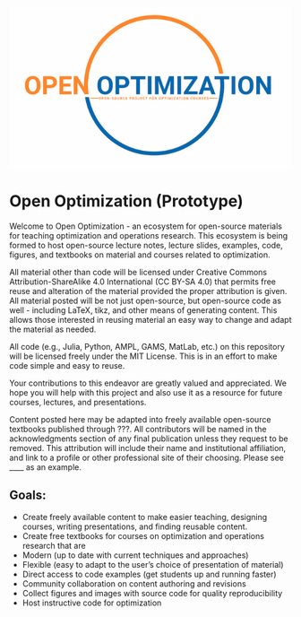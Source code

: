 
![](content/figures/figures-static/open-optimization-logo-crop.png)

# Open Optimization (Prototype)
Welcome to Open Optimization - an ecosystem for open-source materials for teaching optimization and operations research.  This ecosystem is being formed to host open-source lecture notes, lecture slides, examples, code, figures, and textbooks on material and courses related to optimization.  

All material other than code will be licensed under Creative Commons Attribution-ShareAlike 4.0 International (CC BY-SA 4.0) that permits free reuse and alteration of the material provided the proper attribution is given.  All material posted will be not just open-source, but open-source code as well - including LaTeX, tikz, and other means of generating content.  This allows those interested in reusing material an easy way to change and adapt the material as needed.

All code (e.g., Julia, Python, AMPL, GAMS, MatLab, etc.) on this repository will be licensed freely under the MIT License.  This is in an effort to make code simple and easy to reuse.

Your contributions to this endeavor are greatly valued and appreciated.  We hope you will help with this project and also use it as a resource for future courses, lectures, and presentations.

Content posted here may be adapted into freely available open-source textbooks published through ???.  All contributors will be named in the acknowledgments section of any final publication unless they request to be removed. This attribution will include their name and institutional affiliation, and link to a profile or other professional site of their choosing.    Please see ____ as an example.

## Goals:
- Create freely available content to make easier teaching, designing courses, writing presentations, and finding reusable content.
- Create free textbooks for courses on optimization and operations research that are
- Modern (up to date with current techniques and approaches)
- Flexible (easy to adapt to the user’s choice of presentation of material)
- Direct access to code examples (get students up and running faster)
- Community collaboration on content authoring and revisions
- Collect figures and images with source code for quality reproducibility
- Host instructive code for optimization
